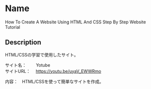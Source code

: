 Name
====
How To Create A Website Using HTML And CSS Step By Step Website Tutorial


## Description
HTML/CSSの学習で使用したサイト。<br>

サイト名：　 　Yotube</br>
サイトURL： 　https://youtu.be/uyaV_EWWRmo</br>

内容：　HTML/CSSを使って簡単なサイトを作成。

